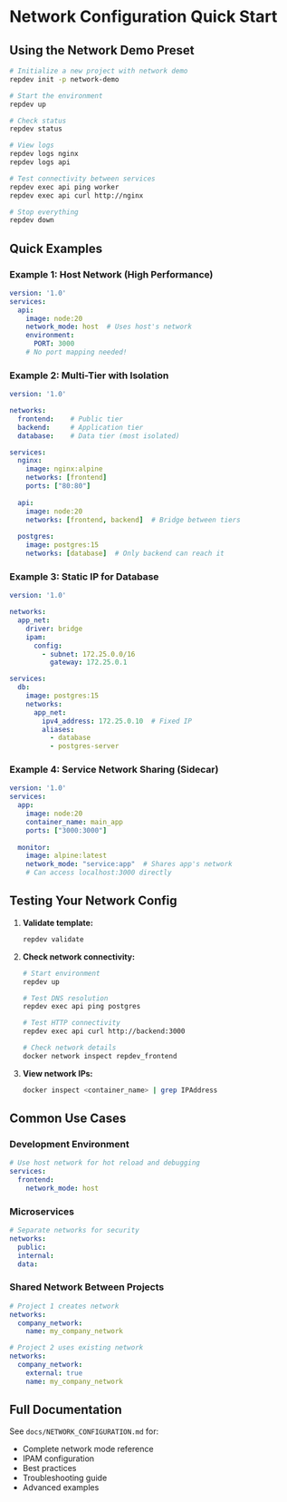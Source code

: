 # Network Configuration Quick Start

## Using the Network Demo Preset

```bash
# Initialize a new project with network demo
repdev init -p network-demo

# Start the environment
repdev up

# Check status
repdev status

# View logs
repdev logs nginx
repdev logs api

# Test connectivity between services
repdev exec api ping worker
repdev exec api curl http://nginx

# Stop everything
repdev down
```

## Quick Examples

### Example 1: Host Network (High Performance)

```yaml
version: '1.0'
services:
  api:
    image: node:20
    network_mode: host  # Uses host's network
    environment:
      PORT: 3000
    # No port mapping needed!
```

### Example 2: Multi-Tier with Isolation

```yaml
version: '1.0'

networks:
  frontend:    # Public tier
  backend:     # Application tier
  database:    # Data tier (most isolated)

services:
  nginx:
    image: nginx:alpine
    networks: [frontend]
    ports: ["80:80"]
  
  api:
    image: node:20
    networks: [frontend, backend]  # Bridge between tiers
  
  postgres:
    image: postgres:15
    networks: [database]  # Only backend can reach it
```

### Example 3: Static IP for Database

```yaml
version: '1.0'

networks:
  app_net:
    driver: bridge
    ipam:
      config:
        - subnet: 172.25.0.0/16
          gateway: 172.25.0.1

services:
  db:
    image: postgres:15
    networks:
      app_net:
        ipv4_address: 172.25.0.10  # Fixed IP
        aliases:
          - database
          - postgres-server
```

### Example 4: Service Network Sharing (Sidecar)

```yaml
version: '1.0'
services:
  app:
    image: node:20
    container_name: main_app
    ports: ["3000:3000"]
  
  monitor:
    image: alpine:latest
    network_mode: "service:app"  # Shares app's network
    # Can access localhost:3000 directly
```

## Testing Your Network Config

1. **Validate template:**
   ```bash
   repdev validate
   ```

2. **Check network connectivity:**
   ```bash
   # Start environment
   repdev up
   
   # Test DNS resolution
   repdev exec api ping postgres
   
   # Test HTTP connectivity
   repdev exec api curl http://backend:3000
   
   # Check network details
   docker network inspect repdev_frontend
   ```

3. **View network IPs:**
   ```bash
   docker inspect <container_name> | grep IPAddress
   ```

## Common Use Cases

### Development Environment
```yaml
# Use host network for hot reload and debugging
services:
  frontend:
    network_mode: host
```

### Microservices
```yaml
# Separate networks for security
networks:
  public:
  internal:
  data:
```

### Shared Network Between Projects
```yaml
# Project 1 creates network
networks:
  company_network:
    name: my_company_network

# Project 2 uses existing network
networks:
  company_network:
    external: true
    name: my_company_network
```

## Full Documentation

See `docs/NETWORK_CONFIGURATION.md` for:
- Complete network mode reference
- IPAM configuration
- Best practices
- Troubleshooting guide
- Advanced examples
